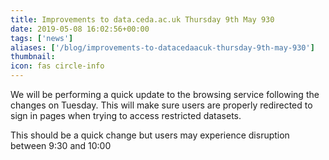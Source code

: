 ```yaml
---
title: Improvements to data.ceda.ac.uk Thursday 9th May 930
date: 2019-05-08 16:02:56+00:00
tags: ['news']
aliases: ['/blog/improvements-to-datacedaacuk-thursday-9th-may-930']
thumbnail: 
icon: fas circle-info
---
```

We will be performing a quick update to the browsing service following the changes on Tuesday. This will make sure users are properly redirected to sign in pages when trying to access restricted datasets.


This should be a quick change but users may experience disruption between 9:30 and 10:00

